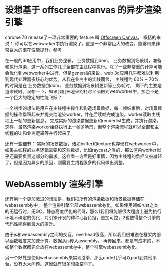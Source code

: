 # 设想基于 offscreen canvas 的异步渲染引擎

chrome 70 release了一项非常重要的 feature 叫 [Offscreen Canvas](https://developers.google.com/web/updates/2018/08/offscreen-canvas)， 概括的来说： 你可以在webworker中执行渲染了。这是一个非常巨大的改变，能够带来非常巨大的潜在性能提升。[参考](https://zhuanlan.zhihu.com/p/34698375)



在一般的3d应用中，我们业务逻辑， 业务数据到dom， 业务数据到场景树，准备和执行渲染，这一系列工作几乎全部在主线程中执行。除了一些非常重的计算可能会优化到webworker中进行，但是general的来说，web 3d应用几乎都难以利用到现代处理器多核心的优势。从我在业务中的实践而言， 主线程约 60% ~ 70% 的时间是在 业务数据到dom， 业务数据到场景树更新等业务耗时， 剩下的主要是渲染耗时。设想一下，如果我们把渲染的耗时全部搬到webworker中，那岂不是一个巨大的稳定的性能飞跃？

一个初步的想法是用户在主线程中操作和构造场景数据，每一帧结束后，对场景数据的操作累积起来并提交给渲染worker，并在后续帧完成渲染。worker读取主线程上一帧的更新信息， 完成实际的渲染数据更新和renderlist生成，并执行渲染。这样，虽然渲染worker始终执行上一帧的场景，但整个渲染流程就可以全部和主线程的UI和业务逻辑等并行起来了。

还有一些细节： 实际的场景数据，诸如buffer和texture也存储在webworker中，如果主线程的业务逻辑需要和这些数据，比如raycast之类的，那么渲染worker似乎还需要负责这部分的需求。这样看一方面是好事情，因为主线程的负担又被减轻了，但是因为异步的原因，则需要主线程很多的代码做出调整。

# WebAssembly 渲染引擎

还有另一个更加激进的想法是，我们把所有的渲染数据和场景数据存储在webassembly中， 整个渲染引擎全部webassembly化，如果使用诸如rust之类的无运行时，无GC，静态高度优化的代码，那么1我们将能够很大程度上避免执行环境不确定的优化，对引擎开发的种种心智负担，更加可控，2也使得整个引擎的代码性能得到最大的提升。

由于js和webassembly之间的交互，overhead很高，所以我们很难说在框架内部以函数粒度来加速计算，数据从js传入assembly， 再传回来，都是有成本的，不如整个数据都完全放在webassembly中，整个引擎webassembly化。

另一个好处是使用webassembly来实现引擎，那么code几乎可以port到其他平台，没有太大问题。这里就有很多想象空间了。
